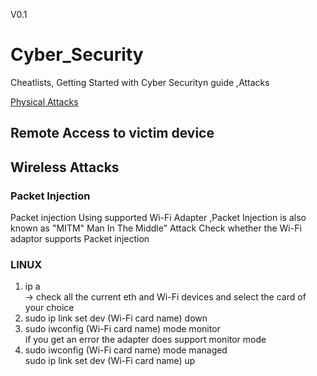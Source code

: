 V0.1
# <b> Cyber_Security </b>
Cheatlists, Getting Started with Cyber Securityn guide ,Attacks 

<a href ="https://github.com/the-AY/Cyber_Security/blob/main/Physical.md" > Physical Attacks <a>

## Remote Access to victim device

## Wireless Attacks 

### Packet Injection 
Packet injection Using supported Wi-Fi Adapter ,Packet Injection is also known as "MITM" Man In The Middle" Attack
Check whether the Wi-Fi adaptor supports Packet injection
 ### LINUX 

 1) ip a <br>
 -> check all the current  eth and Wi-Fi devices and select the card of  your choice <br>
 2) sudo ip link set dev (Wi-Fi card name) down <br>
 3) sudo iwconfig (Wi-Fi card name) mode monitor <br>
 if you get an error the adapter does support monitor mode <br>
 4) sudo iwconfig (Wi-Fi card name) mode managed <br>
    sudo ip link set dev (Wi-Fi card name) up <br>


  